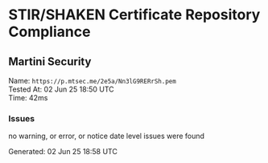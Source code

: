 # STIR/SHAKEN Certificate Repository Compliance

## Martini Security

Name: `https://p.mtsec.me/2e5a/Nn3lG9RERrSh.pem`\
Tested At: 02 Jun 25 18:50 UTC\
Time: 42ms

### Issues

no warning, or error, or notice date level issues were found

Generated: 02 Jun 25 18:58 UTC